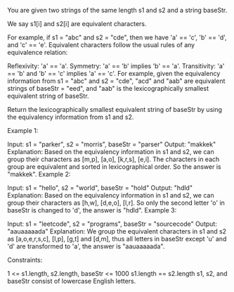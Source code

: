 You are given two strings of the same length s1 and s2 and a string baseStr.

We say s1[i] and s2[i] are equivalent characters.

For example, if s1 = "abc" and s2 = "cde", then we have 'a' == 'c', 'b' == 'd', and 'c' == 'e'.
Equivalent characters follow the usual rules of any equivalence relation:

Reflexivity: 'a' == 'a'.
Symmetry: 'a' == 'b' implies 'b' == 'a'.
Transitivity: 'a' == 'b' and 'b' == 'c' implies 'a' == 'c'.
For example, given the equivalency information from s1 = "abc" and s2 = "cde", "acd" and "aab" are equivalent strings of baseStr = "eed", and "aab" is the lexicographically smallest equivalent string of baseStr.

Return the lexicographically smallest equivalent string of baseStr by using the equivalency information from s1 and s2.

 

Example 1:

Input: s1 = "parker", s2 = "morris", baseStr = "parser"
Output: "makkek"
Explanation: Based on the equivalency information in s1 and s2, we can group their characters as [m,p], [a,o], [k,r,s], [e,i].
The characters in each group are equivalent and sorted in lexicographical order.
So the answer is "makkek".
Example 2:

Input: s1 = "hello", s2 = "world", baseStr = "hold"
Output: "hdld"
Explanation: Based on the equivalency information in s1 and s2, we can group their characters as [h,w], [d,e,o], [l,r].
So only the second letter 'o' in baseStr is changed to 'd', the answer is "hdld".
Example 3:

Input: s1 = "leetcode", s2 = "programs", baseStr = "sourcecode"
Output: "aauaaaaada"
Explanation: We group the equivalent characters in s1 and s2 as [a,o,e,r,s,c], [l,p], [g,t] and [d,m], thus all letters in baseStr except 'u' and 'd' are transformed to 'a', the answer is "aauaaaaada".
 

Constraints:

1 <= s1.length, s2.length, baseStr <= 1000
s1.length == s2.length
s1, s2, and baseStr consist of lowercase English letters.